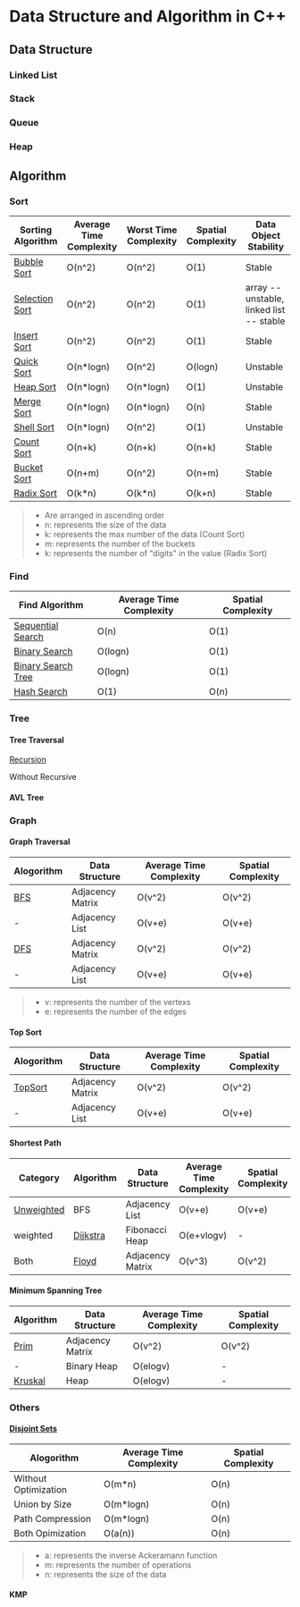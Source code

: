 # Data Structure and Algorithm in C++

## Data Structure

### Linked List

### Stack

### Queue

### Heap

## Algorithm

### Sort

Sorting Algorithm | Average Time Complexity | Worst Time Complexity | Spatial Complexity | Data Object Stability
---|---|---|---|---
[Bubble Sort](./Sort/Bubble.h) | O(n^2)|O(n^2)|O(1)|Stable
[Selection Sort](./Sort/Select.h) | O(n^2)|O(n^2)|O(1)|array -- unstable, linked list -- stable
[Insert Sort](./Sort/Insert.h) | O(n^2)|O(n^2)|O(1)|Stable
[Quick Sort](./Sort/Quick.h) | O(n*logn) | O(n^2) | O(logn) | Unstable
[Heap Sort](./Sort/Heap.h) | O(n*logn)| O(n*logn)|O(1)|Unstable
[Merge Sort](./Sort/Merge.h) | O(n*logn) | O(n*logn)|O(n)| Stable
[Shell Sort](./Sort/Shell.h) | O(n*logn)|O(n^2)|O(1)|Unstable
[Count Sort](./Sort/Count.h) | O(n+k)|O(n+k)|O(n+k)|Stable
[Bucket Sort](./Sort/Bucket.h) | O(n+m)|O(n^2)|O(n+m)|Stable
[Radix Sort](./Sort/Radix.h) | O(k*n) | O(k*n)| O(k+n) |Stable

> * Are arranged in ascending order
> * n: represents the size of the data
> * k: represents the max number of the data (Count Sort)
> * m: represents the number of the buckets
> * k: represents the number of "digits" in the value (Radix Sort)

<!--
* m: represents the maximum value minus the minimum value of the data
-->

### Find

Find Algorithm | Average Time Complexity | Spatial Complexity
--- | --- | ---
[Sequential Search](./Find/Sequential.h) | O(n) | O(1)
[Binary Search](./Find/Binary.h) | O(logn) | O(1)
[Binary Search Tree](./Find/BST.h) | O(logn) | O(1)
[Hash Search](./Find/Hash.h) | O(1) | O(n)

### Tree

#### Tree Traversal

[Recursion](./Tree/RecursivelyTraverse.h)

Without Recursive

#### AVL Tree

### Graph

#### Graph Traversal

Alogorithm | Data Structure | Average Time Complexity | Spatial Complexity
--- | --- | --- | ---
[BFS](./Graph/BFS.h) | Adjacency Matrix | O(v^2) | O(v^2)
\- | Adjacency List | O(v+e) | O(v+e)
[DFS](./Graph/DFS.h) | Adjacency Matrix | O(v^2) | O(v^2)
\- | Adjacency List | O(v+e) | O(v+e)

> * v: represents the number of the vertexs
> * e: represents the number of the edges

#### Top Sort

Alogorithm | Data Structure | Average Time Complexity | Spatial Complexity
--- | --- | --- | ---
[TopSort](./Graph/TopSort.h) | Adjacency Matrix | O(v^2) | O(v^2)
\- | Adjacency List | O(v+e) | O(v+e)

#### Shortest Path

Category | Algorithm | Data Structure | Average Time Complexity | Spatial Complexity
--- | --- | --- | --- | ---
[Unweighted](./Graph/Unweighted.h) | BFS | Adjacency List | O(v+e) | O(v+e)
weighted | [Dijkstra](./Graph/Dijkstra.h) | Fibonacci Heap | O(e+vlogv) | \-
Both | [Floyd](./Graph/Floyd.h) | Adjacency Matrix | O(v^3) | O(v^2)

#### Minimum Spanning Tree

Algorithm | Data Structure | Average Time Complexity | Spatial Complexity
--- | --- | --- | ---
[Prim](./Graph/Prim.h) | Adjacency Matrix | O(v^2) | O(v^2)
\- | Binary Heap | O(elogv) | \-
[Kruskal](./Graph/Kruskal.h) | Heap | O(elogv) | \-

### Others

#### [Disjoint Sets](./Others/DisjointSets.h)

Alogorithm | Average Time Complexity | Spatial Complexity
--- | --- | ---
Without Optimization | O(m*n) | O(n)
Union by Size | O(m*logn) | O(n)
Path Compression | O(m*logn) | O(n)
Both Opimization | O(a(n)) | O(n)

> * a: represents the inverse Ackeramann function
> * m: represents the number of operations
> * n: represents the size of the data

#### KMP
